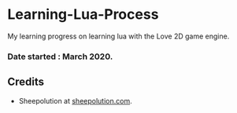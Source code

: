 # Learning-Lua-Process
My learning progress on learning lua with the Love 2D game engine.

### Date started : March 2020.


## Credits
* Sheepolution  at [sheepolution.com](https://www.sheepolution.com).
